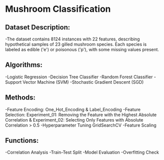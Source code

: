 # Mushroom Classification

## Dataset Description:
-The dataset contains 8124 instances with 22 features, describing hypothetical samples of 23 gilled mushroom species. Each species is labeled as edible ('e') or poisonous ('p'), with some missing values present.

## Algorithms:

-Logistic Regression 
-Decision Tree Classifier
-Random Forest Classifier 
-Support Vector Machine (SVM) 
-Stochastic Gradient Descent (SGD)

## Methods:

-Feature Encoding:
  One_Hot_Encoding & Label_Encoding 
-Feature Selection: 
  Experiment_01: Removing the Feature with the Highest Absolute Correlation & 
  Experiment_02: Selecting Only Features with Absolute Correlation > 0.5 
-Hyperparameter Tuning GridSearchCV 
-Feature Scaling

## Functions:

-Correlation Analysis 
-Train-Test Split 
-Model Evaluation 
-Overfitting Check
